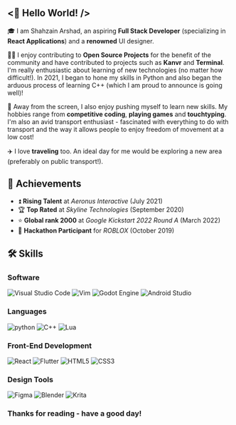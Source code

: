 ## <👋 Hello World! />

🎓 I am Shahzain Arshad, an aspiring **Full Stack Developer** (specializing in **React Applications**) and a **renowned** UI designer.

👨‍💻 I enjoy contributing to **Open Source Projects** for the benefit of the community and have contributed to projects such as **Kanvr** and **Terminal**. I'm really enthusiastic about learning of new technologies (no matter how difficult!). In 2021, I began to hone my skills in Python and also began the arduous process of learning C++ (which I am proud to announce is going well)!

🎸 Away from the screen, I also enjoy pushing myself to learn new skills. My hobbies range from **competitive coding**, **playing games** and **touchtyping**. I'm also an avid transport enthusiast - fascinated with everything to do with transport and the way it allows people to enjoy freedom of movement at a low cost!

✈️ I love **traveling** too. An ideal day for me would be exploring a new area (preferably on public transport!).

## 🏅 Achievements

-   ⏫ **Rising Talent** at _Aeronus Interactive_ (July 2021)
-   🏆 **Top Rated** at _Skyline Technologies_ (September 2020)
-   ⭐ **Global rank 2000** at _Google Kickstart 2022 Round A_ (March 2022)
-   🤝 **Hackathon Participant** for _ROBLOX_ (October 2019)

## 🛠️ Skills

### Software

![Visual Studio Code](https://img.shields.io/badge/Visual%20Studio%20Code-0078d7.svg?style=for-the-badge&logo=visual-studio-code&logoColor=white)
![Vim](https://img.shields.io/badge/VIM-%2311AB00.svg?style=for-the-badge&logo=vim&logoColor=white)
![Godot Engine](https://img.shields.io/badge/GODOT-%23FFFFFF.svg?style=for-the-badge&logo=godot-engine)
![Android Studio](https://img.shields.io/badge/Android%20Studio-3DDC84.svg?style=for-the-badge&logo=android-studio&logoColor=white)

### Languages

![python](https://img.shields.io/badge/Python-3776AB?style=for-the-badge&logo=python&logoColor=white)
![C++](https://img.shields.io/badge/c++-%2300599C.svg?style=for-the-badge&logo=c%2B%2B&logoColor=white)
![Lua](https://img.shields.io/badge/lua-%232C2D72.svg?style=for-the-badge&logo=lua&logoColor=white)

### Front-End Development

![React](https://img.shields.io/badge/react-%2320232a.svg?style=for-the-badge&logo=react&logoColor=%2361DAFB)
![Flutter](https://img.shields.io/badge/Flutter-%2302569B.svg?style=for-the-badge&logo=Flutter&logoColor=white)
![HTML5](https://img.shields.io/badge/html5-%23E34F26.svg?style=for-the-badge&logo=html5&logoColor=white)
![CSS3](https://img.shields.io/badge/css3-%231572B6.svg?style=for-the-badge&logo=css3&logoColor=white)

### Design Tools

![Figma](https://img.shields.io/badge/figma-%23F24E1E.svg?style=for-the-badge&logo=figma&logoColor=white)
![Blender](https://img.shields.io/badge/blender-%23F5792A.svg?style=for-the-badge&logo=blender&logoColor=white)
![Krita](https://img.shields.io/badge/Krita-203759?style=for-the-badge&logo=krita&logoColor=EEF37B)

### Thanks for reading - have a good day!
